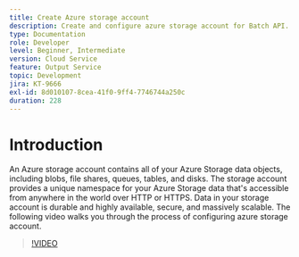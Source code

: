 ```yaml
---
title: Create Azure storage account
description: Create and configure azure storage account for Batch API.
type: Documentation
role: Developer
level: Beginner, Intermediate
version: Cloud Service
feature: Output Service
topic: Development
jira: KT-9666
exl-id: 8d010107-8cea-41f0-9ff4-7746744a250c
duration: 228
---
```

# Introduction

An Azure storage account contains all of your Azure Storage data objects, including blobs, file shares, queues, tables, and disks. The storage account provides a unique namespace for your Azure Storage data that's accessible from anywhere in the world over HTTP or HTTPS. Data in your storage account is durable and highly available, secure, and massively scalable.
The following video walks you through the process of configuring azure storage account.

>[!VIDEO](https://video.tv.adobe.com/v/340127?quality=12&learn=on)
